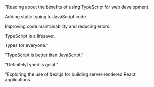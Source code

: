 "Reading about the benefits of using TypeScript for web development.

Adding static typing to JavaScript code.

Improving code maintainability and reducing errors.

TypeScript is a lifesaver.

Types for everyone."

"TypeScript is better than JavaScript."

"DefinitelyTyped is great."

"Exploring the use of Next.js for building server-rendered React applications.